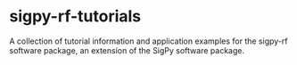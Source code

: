 # sigpy-rf-tutorials
A collection of tutorial information and application examples for the sigpy-rf software package, an extension of the SigPy software package. 
